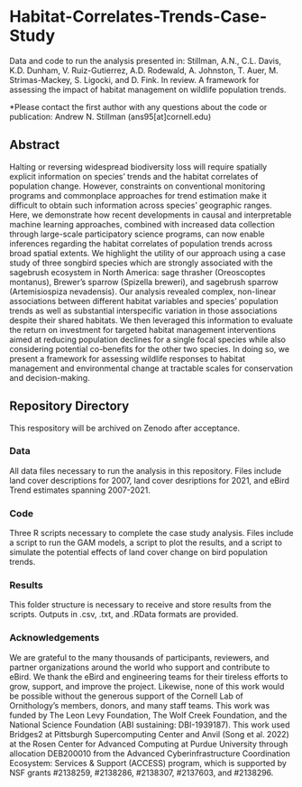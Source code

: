 # Habitat-Correlates-Trends-Case-Study
Data and code to run the analysis presented in:
Stillman, A.N., C.L. Davis, K.D. Dunham, V. Ruiz-Gutierrez, A.D. Rodewald, A. Johnston, T. Auer, M. Strimas-Mackey, S. Ligocki, and D. Fink. In review. A framework for assessing the impact of habitat management on wildlife population trends. 

*Please contact the first author with any questions about the code or publication: Andrew N. Stillman (ans95[at]cornell.edu)

## Abstract
Halting or reversing widespread biodiversity loss will require spatially explicit information on species’ trends and the habitat correlates of population change. However, constraints on conventional monitoring programs and commonplace approaches for trend estimation make it difficult to obtain such information across species’ geographic ranges. Here, we demonstrate how recent developments in causal and interpretable machine learning approaches, combined with increased data collection through large-scale participatory science programs, can now enable inferences regarding the habitat correlates of population trends across broad spatial extents. We highlight the utility of our approach using a case study of three songbird species which are strongly associated with the sagebrush ecosystem in North America: sage thrasher (Oreoscoptes montanus), Brewer’s sparrow (Spizella breweri), and sagebrush sparrow (Artemisiospiza nevadensis). Our analysis revealed complex, non-linear associations between different habitat variables and species’ population trends as well as substantial interspecific variation in those associations despite their shared habitats. We then leveraged this information to evaluate the return on investment for targeted habitat management interventions aimed at reducing population declines for a single focal species while also considering potential co-benefits for the other two species. In doing so, we present a framework for assessing wildlife responses to habitat management and environmental change at tractable scales for conservation and decision-making.

## Repository Directory
This respository will be archived on Zenodo after acceptance.

### Data
All data files necessary to run the analysis in this repository. Files include land cover descriptions for 2007, land cover desriptions for 2021, and eBird Trend estimates spanning 2007-2021. 

### Code
Three R scripts necessary to complete the case study analysis. Files include a script to run the GAM models, a script to plot the results, and a script to simulate the potential effects of land cover change on bird population trends. 

### Results
This folder structure is necessary to receive and store results from the scripts. Outputs in .csv, .txt, and .RData formats are provided. 

### Acknowledgements
We are grateful to the many thousands of participants, reviewers, and partner organizations around the world who support and contribute to eBird. We thank the eBird and engineering teams for their tireless efforts to grow, support, and improve the project. Likewise, none of this work would be possible without the generous support of the Cornell Lab of Ornithology’s members, donors, and many staff teams. This work was funded by The Leon Levy Foundation, The Wolf Creek Foundation, and the National Science Foundation (ABI sustaining: DBI-1939187). This work used Bridges2 at Pittsburgh Supercomputing Center and Anvil (Song et al. 2022) at the Rosen Center for Advanced Computing at Purdue University through allocation DEB200010 from the Advanced Cyberinfrastructure Coordination Ecosystem: Services & Support (ACCESS) program, which is supported by NSF grants #2138259, #2138286, #2138307, #2137603, and #2138296.
